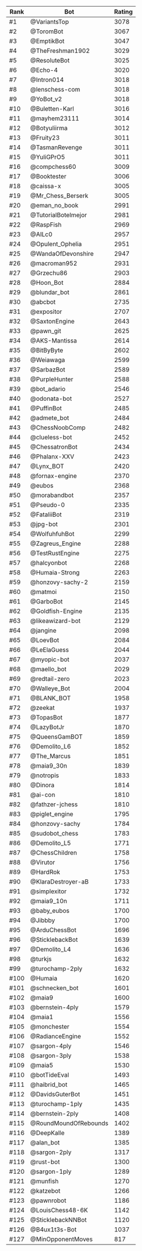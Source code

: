 Rank|Bot|Rating
---|---|---
#1|@VariantsTop|3078
#2|@ToromBot|3067
#3|@EmptikBot|3047
#4|@TheFreshman1902|3029
#5|@ResoluteBot|3025
#6|@Echo-4|3020
#7|@Intron014|3018
#8|@lenschess-com|3018
#9|@YoBot_v2|3018
#10|@Buletten-Karl|3016
#11|@mayhem23111|3014
#12|@Botyuliirma|3012
#13|@Fruity23|3011
#14|@TasmanRevenge|3011
#15|@YuliGPrO5|3011
#16|@compchess60|3009
#17|@Booktester|3006
#18|@caissa-x|3005
#19|@Mr_Chess_Berserk|3005
#20|@eman_no_book|2991
#21|@TutorialBotelmejor|2981
#22|@RaspFish|2969
#23|@AILc0|2957
#24|@Opulent_Ophelia|2951
#25|@WandaOfDevonshire|2947
#26|@macroman952|2931
#27|@Grzechu86|2903
#28|@Hoon_Bot|2884
#29|@blundar_bot|2861
#30|@abcbot|2735
#31|@expositor|2707
#32|@SaxtonEngine|2643
#33|@pawn_git|2625
#34|@AKS-Mantissa|2614
#35|@BitByByte|2602
#36|@Weiawaga|2599
#37|@SarbazBot|2589
#38|@PurpleHunter|2588
#39|@bot_adario|2546
#40|@odonata-bot|2527
#41|@PuffinBot|2485
#42|@admete_bot|2484
#43|@ChessNoobComp|2482
#44|@clueless-bot|2452
#45|@ChessatronBot|2434
#46|@Phalanx-XXV|2423
#47|@Lynx_BOT|2420
#48|@fornax-engine|2370
#49|@eubos|2368
#50|@morabandbot|2357
#51|@Pseudo-0|2335
#52|@FataliiBot|2319
#53|@jpg-bot|2301
#54|@WolfuhfuhBot|2299
#55|@Zagreus_Engine|2288
#56|@TestRustEngine|2275
#57|@halcyonbot|2268
#58|@Humaia-Strong|2263
#59|@honzovy-sachy-2|2159
#60|@matmoi|2150
#61|@GarboBot|2145
#62|@Goldfish-Engine|2135
#63|@likeawizard-bot|2129
#64|@jangine|2098
#65|@LoevBot|2084
#66|@LeElaGuess|2044
#67|@myopic-bot|2037
#68|@maello_bot|2029
#69|@redtail-zero|2023
#70|@Walleye_Bot|2004
#71|@BLANK_BOT|1958
#72|@zeekat|1937
#73|@TopasBot|1877
#74|@LazyBotJr|1870
#75|@QueensGamBOT|1859
#76|@Demolito_L6|1852
#77|@The_Marcus|1851
#78|@maia9_30n|1839
#79|@notropis|1833
#80|@Dinora|1814
#81|@ai-con|1810
#82|@fathzer-jchess|1810
#83|@piglet_engine|1795
#84|@honzovy-sachy|1784
#85|@sudobot_chess|1783
#86|@Demolito_L5|1771
#87|@ChessChildren|1758
#88|@Virutor|1756
#89|@HardRok|1753
#90|@KlaraDestroyer-aB|1733
#91|@simplexitor|1732
#92|@maia9_10n|1711
#93|@baby_eubos|1700
#94|@Jibbby|1700
#95|@ArduChessBot|1696
#96|@SticklebackBot|1639
#97|@Demolito_L4|1636
#98|@turkjs|1632
#99|@turochamp-2ply|1632
#100|@Humaia|1620
#101|@schnecken_bot|1601
#102|@maia9|1600
#103|@bernstein-4ply|1579
#104|@maia1|1556
#105|@monchester|1554
#106|@RadianceEngine|1552
#107|@sargon-4ply|1546
#108|@sargon-3ply|1538
#109|@maia5|1530
#110|@botTideEval|1493
#111|@haibrid_bot|1465
#112|@DavidsGuterBot|1451
#113|@turochamp-1ply|1435
#114|@bernstein-2ply|1408
#115|@RoundMoundOfRebounds|1402
#116|@DeepKalle|1389
#117|@alan_bot|1385
#118|@sargon-2ply|1317
#119|@rust-bot|1300
#120|@sargon-1ply|1289
#121|@munfish|1270
#122|@katzebot|1266
#123|@pawnrobot|1186
#124|@LouisChess48-6K|1142
#125|@SticklebackNNBot|1120
#126|@B4ux1t3s-Bot|1037
#127|@MinOpponentMoves|817
